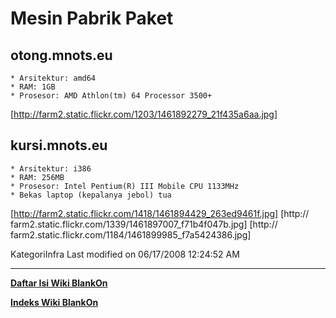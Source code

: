 # Mesin Pabrik Paket

## otong.mnots.eu
    * Arsitektur: amd64
    * RAM: 1GB
    * Prosesor: AMD Athlon(tm) 64 Processor 3500+
[http://farm2.static.flickr.com/1203/1461892279_21f435a6aa.jpg]

## kursi.mnots.eu
    * Arsitektur: i386
    * RAM: 256MB
    * Prosesor: Intel Pentium(R) III Mobile CPU 1133MHz
    * Bekas laptop (kepalanya jebol) tua
[http://farm2.static.flickr.com/1418/1461894429_263ed9461f.jpg] [http://
farm2.static.flickr.com/1339/1461897007_f71b4f047b.jpg] [http://
farm2.static.flickr.com/1184/1461899985_f7a5424386.jpg]

KategoriInfra
Last modified on 06/17/2008 12:24:52 AM

 
 
---
[**Daftar Isi Wiki BlankOn**](/DaftarIsi/README.md)
 
[**Indeks Wiki BlankOn**](/Indeks.md)

